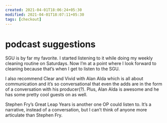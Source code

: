 ```yaml
---
created: 2021-04-01T18:06:24+05:30
modified: 2021-04-01T18:07:11+05:30
tags: [checkout]
---
```


# podcast suggestions

 SGU is by far my favorite. I started listening to it while doing my weekly cleaning routine on Saturdays. Now I’m at a point where I look forward to cleaning because that’s when I get to listen to the SGU. 

I also recommend Clear and Vivid with Alan Alda which is all about communication and it’s  so conversational that even the adds are in the form of a conversation with his producer(?). Plus, Alan Alda is awesome and he has some pretty cool guests on as well. 

Stephen Fry’s Great Leap Years is another one OP could listen to. It’s a narrative, instead of a conversation, but I can’t think of anyone more articulate than Stephen Fry. 


